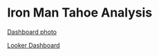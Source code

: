 # Iron Man Tahoe Analysis

[Dashboard photo](Ironman_Dash-1.png)

[Looker Dashboard](https://lookerstudio.google.com/reporting/abb17a96-dad1-4249-a342-a59dbf5d213b)

